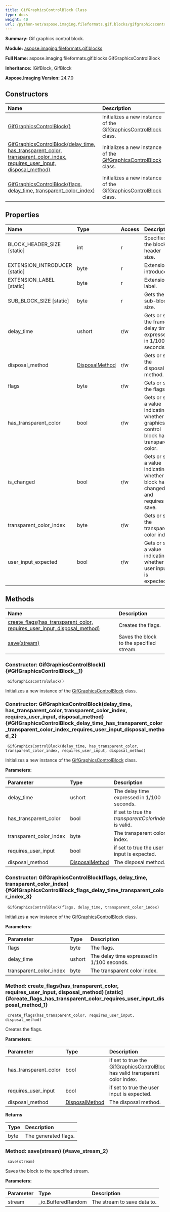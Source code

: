 ```yaml
---
title: GifGraphicsControlBlock Class
type: docs
weight: 40
url: /python-net/aspose.imaging.fileformats.gif.blocks/gifgraphicscontrolblock/
---
```


**Summary:** Gif graphics control block.

**Module:** [aspose.imaging.fileformats.gif.blocks](/imaging/python-net/aspose.imaging.fileformats.gif.blocks/)

**Full Name:** aspose.imaging.fileformats.gif.blocks.GifGraphicsControlBlock

**Inheritance:** IGifBlock, GifBlock

**Aspose.Imaging Version:** 24.7.0

## **Constructors**
| **Name** | **Description** |
| :- | :- |
| [GifGraphicsControlBlock()](#GifGraphicsControlBlock__1) | Initializes a new instance of the [GifGraphicsControlBlock](/imaging/python-net/aspose.imaging.fileformats.gif.blocks/gifgraphicscontrolblock/) class. |
| [GifGraphicsControlBlock(delay_time, has_transparent_color, transparent_color_index, requires_user_input, disposal_method)](#GifGraphicsControlBlock_delay_time_has_transparent_color_transparent_color_index_requires_user_input_disposal_method_2) | Initializes a new instance of the [GifGraphicsControlBlock](/imaging/python-net/aspose.imaging.fileformats.gif.blocks/gifgraphicscontrolblock/) class. |
| [GifGraphicsControlBlock(flags, delay_time, transparent_color_index)](#GifGraphicsControlBlock_flags_delay_time_transparent_color_index_3) | Initializes a new instance of the [GifGraphicsControlBlock](/imaging/python-net/aspose.imaging.fileformats.gif.blocks/gifgraphicscontrolblock/) class. |
## **Properties**
| **Name** | **Type** | **Access** | **Description** |
| :- | :- | :- | :- |
| BLOCK_HEADER_SIZE [static] | int | r | Specifies the block header size. |
| EXTENSION_INTRODUCER [static] | byte | r | Extension introducer. |
| EXTENSION_LABEL [static] | byte | r | Extension label. |
| SUB_BLOCK_SIZE [static] | byte | r | Gets the sub-block size. |
| delay_time | ushort | r/w | Gets or sets the frame delay time expressed in 1/100 seconds. |
| disposal_method | [DisposalMethod](/imaging/python-net/aspose.imaging.fileformats.gif/disposalmethod) | r/w | Gets or sets the disposal method. |
| flags | byte | r/w | Gets or sets the flags. |
| has_transparent_color | bool | r/w | Gets or sets a value indicating whether graphics control block has transparent color. |
| is_changed | bool | r/w | Gets or sets a value indicating whether block has changed and requires save. |
| transparent_color_index | byte | r/w | Gets or sets the transparent color index. |
| user_input_expected | bool | r/w | Gets or sets a value indicating whether user input is expected. |
## **Methods**
| **Name** | **Description** |
| :- | :- |
| [create_flags(has_transparent_color, requires_user_input, disposal_method)](#create_flags_has_transparent_color_requires_user_input_disposal_method_1) | Creates the flags. |
| [save(stream)](#save_stream_2) | Saves the block to the specified stream. |


### Constructor: GifGraphicsControlBlock() {#GifGraphicsControlBlock__1}


```
 GifGraphicsControlBlock() 
```

Initializes a new instance of the [GifGraphicsControlBlock](/imaging/python-net/aspose.imaging.fileformats.gif.blocks/gifgraphicscontrolblock/) class.

### Constructor: GifGraphicsControlBlock(delay_time, has_transparent_color, transparent_color_index, requires_user_input, disposal_method) {#GifGraphicsControlBlock_delay_time_has_transparent_color_transparent_color_index_requires_user_input_disposal_method_2}


```
 GifGraphicsControlBlock(delay_time, has_transparent_color, transparent_color_index, requires_user_input, disposal_method) 
```

Initializes a new instance of the [GifGraphicsControlBlock](/imaging/python-net/aspose.imaging.fileformats.gif.blocks/gifgraphicscontrolblock/) class.

**Parameters:**

| Parameter | Type | Description |
| :- | :- | :- |
| delay_time | ushort | The delay time expressed in 1/100 seconds. |
| has_transparent_color | bool | if set to <c>true</c> the _transparentColorIndex_ is valid. |
| transparent_color_index | byte | The transparent color index. |
| requires_user_input | bool | if set to <c>true</c> the user input is expected. |
| disposal_method | [DisposalMethod](/imaging/python-net/aspose.imaging.fileformats.gif/disposalmethod) | The disposal method. |

### Constructor: GifGraphicsControlBlock(flags, delay_time, transparent_color_index) {#GifGraphicsControlBlock_flags_delay_time_transparent_color_index_3}


```
 GifGraphicsControlBlock(flags, delay_time, transparent_color_index) 
```

Initializes a new instance of the [GifGraphicsControlBlock](/imaging/python-net/aspose.imaging.fileformats.gif.blocks/gifgraphicscontrolblock/) class.

**Parameters:**

| Parameter | Type | Description |
| :- | :- | :- |
| flags | byte | The flags. |
| delay_time | ushort | The delay time expressed in 1/100 seconds. |
| transparent_color_index | byte | The transparent color index. |

### Method: create_flags(has_transparent_color, requires_user_input, disposal_method)  [static] {#create_flags_has_transparent_color_requires_user_input_disposal_method_1}


```
 create_flags(has_transparent_color, requires_user_input, disposal_method) 
```

Creates the flags.

**Parameters:**

| Parameter | Type | Description |
| :- | :- | :- |
| has_transparent_color | bool | if set to <c>true</c> the [GifGraphicsControlBlock](/imaging/python-net/aspose.imaging.fileformats.gif.blocks/gifgraphicscontrolblock/) has valid transparent color index. |
| requires_user_input | bool | if set to <c>true</c> the user input is expected. |
| disposal_method | [DisposalMethod](/imaging/python-net/aspose.imaging.fileformats.gif/disposalmethod) | The disposal method. |

**Returns**

| Type | Description |
| :- | :- |
| byte | The generated flags. |


### Method: save(stream) {#save_stream_2}


```
 save(stream) 
```

Saves the block to the specified stream.

**Parameters:**

| Parameter | Type | Description |
| :- | :- | :- |
| stream | _io.BufferedRandom | The stream to save data to. |

